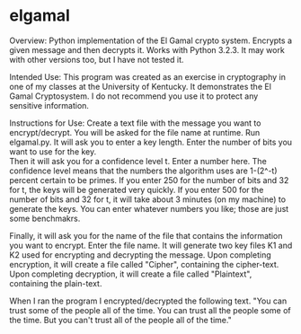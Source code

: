 elgamal
=======

Overview: Python implementation of the El Gamal crypto system.  Encrypts a given message and then decrypts it.
Works with Python 3.2.3.  It may work with other versions too, but I have not tested it.

Intended Use:
This program was created as an exercise in cryptography in one of my classes at the University of Kentucky.
It demonstrates the El Gamal Cryptosystem.  I do not recommend you use it to protect any sensitive information.

Instructions for Use:
Create a text file with the message you want to encrypt/decrypt.  You will be asked for the file name at runtime.
Run elgamal.py.  It will ask you to enter a key length.  Enter the number of bits you want to use for the key.  
Then it will ask you for a confidence level t.  Enter a number here.  The confidence level means that the numbers
the algorithm uses are 1-(2^-t) percent certain to be primes.  If you enter 250 for the number of bits and 32 for
t, the keys will be generated very quickly.  If you enter 500 for the number of bits and 32 for t, it will take about
3 minutes (on my machine) to generate the keys.  You can enter whatever numbers you like; those are just some benchmakrs.

Finally, it will ask you for the name of the file that contains the information you want to encrypt.  Enter the file name.
It will generate two key files K1 and K2 used for encrypting and decrypting the message.  Upon completing encryption,
it will create a file called "Cipher", containing the cipher-text.  Upon completing decryption, it will create a file
called "Plaintext", containing the plain-text.  

When I ran the program I encrypted/decrypted the following text.
"You can trust some of the people all of the time.  You can trust all the people some of the time.  But you can't trust
all of the people all of the time."
